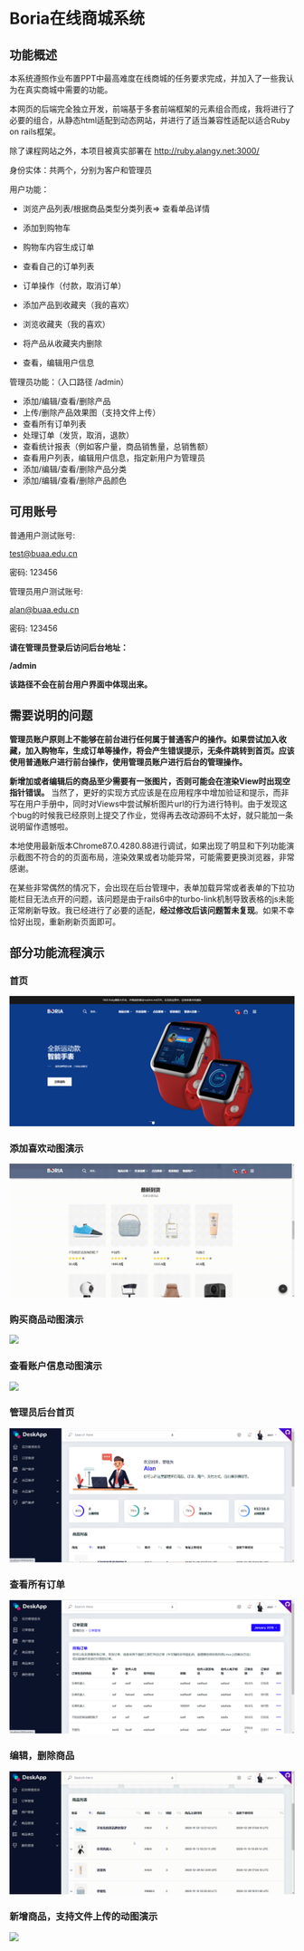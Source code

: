 # Boria在线商城系统

## 功能概述

本系统遵照作业布置PPT中最高难度在线商城的任务要求完成，并加入了一些我认为在真实商城中需要的功能。

本网页的后端完全独立开发，前端基于多套前端框架的元素组合而成，我将进行了必要的组合，从静态html适配到动态网站，并进行了适当兼容性适配以适合Ruby on rails框架。

除了课程网站之外，本项目被真实部署在  http://ruby.alangy.net:3000/

身份实体：共两个，分别为客户和管理员

用户功能：

* 浏览产品列表/根据商品类型分类列表=> 查看单品详情

* 添加到购物车

* 购物车内容生成订单

* 查看自己的订单列表

* 订单操作（付款，取消订单）

* 添加产品到收藏夹（我的喜欢）

* 浏览收藏夹（我的喜欢）

* 将产品从收藏夹内删除

* 查看，编辑用户信息

管理员功能：（入口路径  /admin）

* 添加/编辑/查看/删除产品
* 上传/删除产品效果图（支持文件上传）
* 查看所有订单列表
* 处理订单（发货，取消，退款）
* 查看统计报表（例如客户量，商品销售量，总销售额）
* 查看用户列表，编辑用户信息，指定新用户为管理员
* 添加/编辑/查看/删除产品分类
* 添加/编辑/查看/删除产品颜色

## 可用账号

普通用户测试账号:

test@buaa.edu.cn

密码: 123456

管理员用户测试账号:

alan@buaa.edu.cn

密码: 123456

**请在管理员登录后访问后台地址：**

**/admin**

**该路径不会在前台用户界面中体现出来。**

## 需要说明的问题

**管理员账户原则上不能够在前台进行任何属于普通客户的操作。如果尝试加入收藏，加入购物车，生成订单等操作，将会产生错误提示，无条件跳转到首页。应该使用普通账户进行前台操作，使用管理员账户进行后台的管理操作。**

**新增加或者编辑后的商品至少需要有一张图片，否则可能会在渲染View时出现空指针错误。** 当然了，更好的实现方式应该是在应用程序中增加验证和提示，而非写在用户手册中，同时对Views中尝试解析图片url的行为进行特判。由于发现这个bug的时候我已经原则上提交了作业，觉得再去改动源码不太好，就只能加一条说明留作遗憾啦。

本地使用最新版本Chrome87.0.4280.88进行调试，如果出现了明显和下列功能演示截图不符合的的页面布局，渲染效果或者功能异常，可能需要更换浏览器，非常感谢。

在某些非常偶然的情况下，会出现在后台管理中，表单加载异常或者表单的下拉功能栏目无法点开的问题，该问题是由于rails6中的turbo-link机制导致表格的js未能正常刷新导致。我已经进行了必要的适配，**经过修改后该问题暂未复现**。如果不幸恰好出现，重新刷新页面即可。

## 部分功能流程演示

### 首页

![](./ReadmePic/frontpage.png)

### 添加喜欢动图演示

![](./ReadmePic/添加喜欢.gif)

### 购买商品动图演示

![](./ReadmePic/购买商品.gif)

### 查看账户信息动图演示

![](./ReadmePic/查看账户信息.gif)

### 管理员后台首页

![](./ReadmePic/管理员后台.png)

### 查看所有订单

![](./ReadmePic/管理员-查看所有订单.png)

### 编辑，删除商品

![](./ReadmePic/编辑商品入口流程.gif)

### 新增商品，支持文件上传的动图演示

![](./ReadmePic/新增商品.gif)

